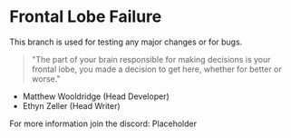 # Frontal Lobe Failure
This branch is used for testing any major changes or for bugs.
> "The part of your brain responsible for making decisions is your frontal lobe, you made a decision to get here, whether for better or worse."
- Matthew Wooldridge (Head Developer)
- Ethyn Zeller (Head Writer)

For more information join the discord: Placeholder
